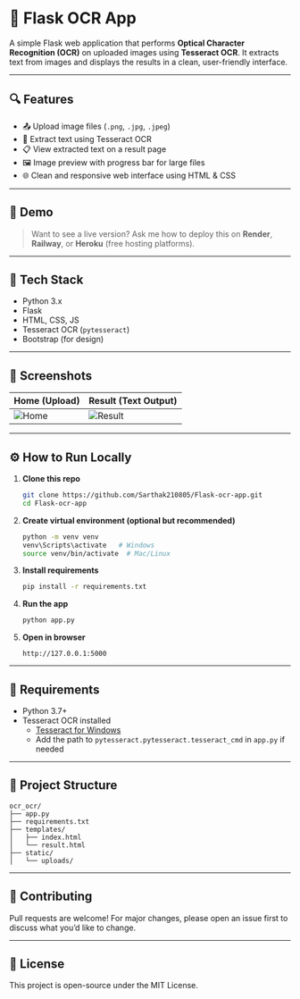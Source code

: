 # 📄 Flask OCR App

A simple Flask web application that performs **Optical Character Recognition (OCR)** on uploaded images using **Tesseract OCR**. It extracts text from images and displays the results in a clean, user-friendly interface.

---

## 🔍 Features

- 📤 Upload image files (`.png`, `.jpg`, `.jpeg`)
- 📄 Extract text using Tesseract OCR
- 📋 View extracted text on a result page
- 🖼️ Image preview with progress bar for large files
- 🌐 Clean and responsive web interface using HTML & CSS

---

## 🚀 Demo

> Want to see a live version? Ask me how to deploy this on **Render**, **Railway**, or **Heroku** (free hosting platforms).

---

## 🧰 Tech Stack

- Python 3.x
- Flask
- HTML, CSS, JS
- Tesseract OCR (`pytesseract`)
- Bootstrap (for design)

---

## 📸 Screenshots

| Home (Upload) | Result (Text Output) |
|---------------|----------------------|
| ![Home](https://via.placeholder.com/300x200.png?text=Upload+Image+Page) | ![Result](https://via.placeholder.com/300x200.png?text=OCR+Result+Page) |

---

## ⚙️ How to Run Locally

1. **Clone this repo**
   ```bash
   git clone https://github.com/Sarthak210805/Flask-ocr-app.git
   cd Flask-ocr-app
   ```

2. **Create virtual environment (optional but recommended)**
   ```bash
   python -m venv venv
   venv\Scripts\activate   # Windows
   source venv/bin/activate  # Mac/Linux
   ```

3. **Install requirements**
   ```bash
   pip install -r requirements.txt
   ```

4. **Run the app**
   ```bash
   python app.py
   ```

5. **Open in browser**
   ```
   http://127.0.0.1:5000
   ```

---

## 🔧 Requirements

- Python 3.7+
- Tesseract OCR installed
  - [Tesseract for Windows](https://github.com/tesseract-ocr/tesseract)
  - Add the path to `pytesseract.pytesseract.tesseract_cmd` in `app.py` if needed

---

## 📁 Project Structure

```
ocr_ocr/
├── app.py
├── requirements.txt
├── templates/
│   ├── index.html
│   └── result.html
├── static/
│   └── uploads/
```

---

## 🤝 Contributing

Pull requests are welcome! For major changes, please open an issue first to discuss what you’d like to change.

---

## 📜 License

This project is open-source under the MIT License.
